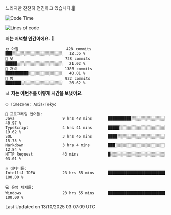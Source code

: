 느리지만 천천히 전진하고 있습니다.🐢

<!--START_SECTION:waka-->
![Code Time](http://img.shields.io/badge/Code%20Time-1%2C712%20hrs%2051%20mins-blue)

![Lines of code](https://img.shields.io/badge/%EC%A0%80%EB%8A%94%20%EC%97%AC%ED%83%9C%EA%B9%8C%EC%A7%80%20-947.3%20thousand%20%EC%A4%84%EC%9D%98%20%EC%BD%94%EB%93%9C%EB%A5%BC%20%EC%9E%91%EC%84%B1%ED%96%88%EC%96%B4%EC%9A%94.-blue)

**저는 저녁형 인간이에요. 🦉** 

```text
🌞 아침                     428 commits         ███░░░░░░░░░░░░░░░░░░░░░░   12.36 % 
🌆 낮　                     728 commits         █████░░░░░░░░░░░░░░░░░░░░   21.02 % 
🌃 저녁                     1386 commits        ██████████░░░░░░░░░░░░░░░   40.01 % 
🌙 밤　                     922 commits         ███████░░░░░░░░░░░░░░░░░░   26.62 % 
```


📊 **저는 이번주를 이렇게 시간을 보냈어요.** 

```text
🕑︎ Timezone: Asia/Tokyo

💬 프로그래밍 언어들: 
Java                     9 hrs 48 mins       ██████████░░░░░░░░░░░░░░░   40.97 % 
TypeScript               4 hrs 41 mins       █████░░░░░░░░░░░░░░░░░░░░   19.62 % 
SQL                      3 hrs 46 mins       ████░░░░░░░░░░░░░░░░░░░░░   15.75 % 
Markdown                 3 hrs 4 mins        ███░░░░░░░░░░░░░░░░░░░░░░   12.84 % 
HTTP Request             43 mins             █░░░░░░░░░░░░░░░░░░░░░░░░   03.01 % 

🔥 에디터들: 
IntelliJ IDEA            23 hrs 55 mins      █████████████████████████   100.00 % 

💻 운영 체제들: 
Windows                  23 hrs 55 mins      █████████████████████████   100.00 % 
```


 Last Updated on 13/10/2025 03:07:09 UTC
<!--END_SECTION:waka-->
